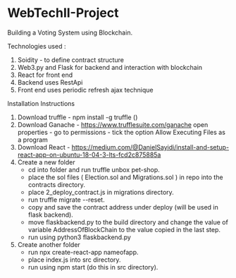 # WebTechII-Project
Building a Voting System using Blockchain.

Technologies used :
1) Soidity - to define contract structure
2) Web3.py and Flask for backend and interaction with blockchain
3) React for front end
4) Backend uses RestApi
5) Front end uses periodic refresh ajax technique

Installation Instructions

1) Download truffle - npm install -g truffle ()
2) Download Ganache - https://www.trufflesuite.com/ganache 
      open properties - go to permissions - tick the option Allow Executing Files as a program
3) Download React - https://medium.com/@DanielSayidi/install-and-setup-react-app-on-ubuntu-18-04-3-lts-fcd2c875885a
4) Create a new folder
      - cd into folder and run truffle unbox pet-shop.
      - place the sol files ( Election.sol and Migrations.sol ) in repo into the contracts directory.
      - place 2_deploy_contract.js in migrations directory.
      - run truffle migrate --reset.
      - copy and save the contract address under deploy (will be used in flask backend).
      - move flaskbackend.py to the build directory and change the value of variable AddressOfBlockChain to the value copied          in the last step.
      - run using python3 flaskbackend.py
 5) Create another folder
       - run npx create-react-app nameofapp.
       - place index.js into src directory.
       - run using npm start (do this in src directory).
      
